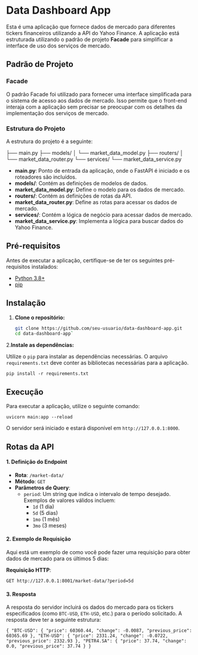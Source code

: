 # Data Dashboard App

Esta é uma aplicação que fornece dados de mercado para diferentes tickers financeiros utilizando a API do Yahoo Finance. A aplicação está estruturada utilizando o padrão de projeto **Facade** para simplificar a interface de uso dos serviços de mercado.

## Padrão de Projeto

### Facade

O padrão Facade foi utilizado para fornecer uma interface simplificada para o sistema de acesso aos dados de mercado. Isso permite que o front-end interaja com a aplicação sem precisar se preocupar com os detalhes da implementação dos serviços de mercado.

### Estrutura do Projeto

A estrutura do projeto é a seguinte:

├── main.py ├── models/ │ └── market_data_model.py ├── routers/ │ └── market_data_router.py └── services/ └── market_data_service.py

 - **main.py**: Ponto de entrada da aplicação, onde o FastAPI é iniciado e os roteadores são incluídos.
- **models/**: Contém as definições de modelos de dados.
 - **market_data_model.py**: Define o modelo para os dados de mercado.
- **routers/**: Contém as definições de rotas da API.
 - **market_data_router.py**: Define as rotas para acessar os dados de mercado.
- **services/**: Contém a lógica de negócio para acessar dados de mercado.
 - **market_data_service.py**: Implementa a lógica para buscar dados do Yahoo Finance.

## Pré-requisitos

Antes de executar a aplicação, certifique-se de ter os seguintes pré-requisitos instalados:

- [Python 3.8+](https://www.python.org/downloads/)
- [pip](https://pip.pypa.io/en/stable/)

## Instalação

1. **Clone o repositório:**

   ```bash
   git clone https://github.com/seu-usuario/data-dashboard-app.git
   cd data-dashboard-app` 
   
2.**Instale as dependências:**

Utilize o `pip` para instalar as dependências necessárias. O arquivo `requirements.txt` deve conter as bibliotecas necessárias para a aplicação.


`pip install -r requirements.txt`

## Execução

Para executar a aplicação, utilize o seguinte comando:

`uvicorn main:app --reload` 

O servidor será iniciado e estará disponível em `http://127.0.0.1:8000`.

## Rotas da API


#### 1. Definição do Endpoint

-   **Rota**: `/market-data/`
-   **Método**: `GET`
-   **Parâmetros de Query**:
    -   `period`: Um string que indica o intervalo de tempo desejado. Exemplos de valores válidos incluem:
        -   `1d` (1 dia)
        -   `5d` (5 dias)
        -   `1mo` (1 mês)
        -   `3mo` (3 meses)

#### 2. Exemplo de Requisição

Aqui está um exemplo de como você pode fazer uma requisição para obter dados de mercado para os últimos 5 dias:

**Requisição HTTP**:


`GET http://127.0.0.1:8001/market-data/?period=5d` 

#### 3. Resposta

A resposta do servidor incluirá os dados do mercado para os tickers especificados (como `BTC-USD`, `ETH-USD`, etc.) para o período solicitado. A resposta deve ter a seguinte estrutura:

`{
  "BTC-USD": {
    "price": 60360.44,
    "change": -0.0087,
    "previous_price": 60365.69
  },
  "ETH-USD": {
    "price": 2331.24,
    "change": -0.0722,
    "previous_price": 2332.93
  },
  "PETR4.SA": {
    "price": 37.74,
    "change": 0.0,
    "previous_price": 37.74
  }
}`